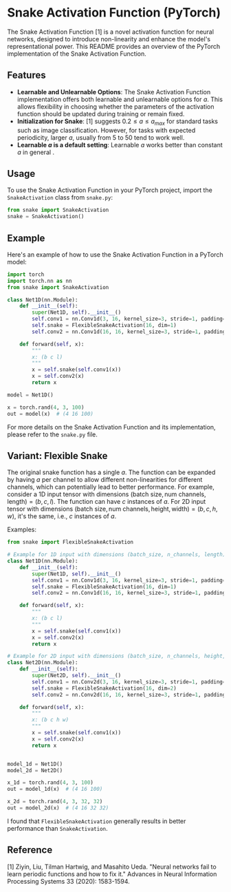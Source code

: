 # Snake Activation Function (PyTorch)

The Snake Activation Function [1] is a novel activation function for neural networks, designed to introduce non-linearity and enhance the model's representational power. This README provides an overview of the PyTorch implementation of the Snake Activation Function.

## Features

- **Learnable and Unlearnable Options**: The Snake Activation Function implementation offers both learnable and unlearnable options for $a$. This allows flexibility in choosing whether the parameters of the activation function should be updated during training or remain fixed.
- **Initialization for Snake**: [1] suggests $0.2 \leq a \leq a_{max}$ for standard tasks such as image classification. However, for tasks with expected periodicity, larger $a$, usually from $5$ to $50$ tend to work well.
- **Learnable $a$ is a default setting**: Learnable $a$ works better than constant $a$ in general . 


## Usage

To use the Snake Activation Function in your PyTorch project, 
import the `SnakeActivation` class from `snake.py`:

```python
from snake import SnakeActivation
snake = SnakeActivation()
```

## Example

Here's an example of how to use the Snake Activation Function in a PyTorch model:

```python
import torch
import torch.nn as nn
from snake import SnakeActivation

class Net1D(nn.Module):
    def __init__(self):
        super(Net1D, self).__init__()
        self.conv1 = nn.Conv1d(3, 16, kernel_size=3, stride=1, padding=1)
        self.snake = FlexibleSnakeActivation(16, dim=1)
        self.conv2 = nn.Conv1d(16, 16, kernel_size=3, stride=1, padding=1)

    def forward(self, x):
        """
        x: (b c l)
        """
        x = self.snake(self.conv1(x))
        x = self.conv2(x)
        return x

model = Net1D()

x = torch.rand(4, 3, 100)
out = model(x)  # (4 16 100)
```
For more details on the Snake Activation Function and its implementation, please refer to the `snake.py` file.


## Variant: Flexible Snake
The original snake function has a single $a$. The function can be expanded by having $a$ per channel to allow different non-linearities for different channels, which can potentially lead to better performance. 
For example, consider a 1D input tensor with dimensions $(\text{batch size}, \text{num channels}, \text{length}) = (b, c, l)$. The function can have $c$ instances of $a$. For 2D input tensor with dimensions $(\text{batch size}, \text{num channels}, \text{height}, \text{width}) = (b, c, h, w)$, it's the same, i.e., $c$ instances of $a$.

Examples:
```python
from snake import FlexibleSnakeActivation

# Example for 1D input with dimensions (batch_size, n_channels, length)
class Net1D(nn.Module):
    def __init__(self):
        super(Net1D, self).__init__()
        self.conv1 = nn.Conv1d(3, 16, kernel_size=3, stride=1, padding=1)
        self.snake = FlexibleSnakeActivation(16, dim=1)
        self.conv2 = nn.Conv1d(16, 16, kernel_size=3, stride=1, padding=1)

    def forward(self, x):
        """
        x: (b c l)
        """
        x = self.snake(self.conv1(x))
        x = self.conv2(x)
        return x

# Example for 2D input with dimensions (batch_size, n_channels, height, width)
class Net2D(nn.Module):
    def __init__(self):
        super(Net2D, self).__init__()
        self.conv1 = nn.Conv2d(3, 16, kernel_size=3, stride=1, padding=1)
        self.snake = FlexibleSnakeActivation(16, dim=2)
        self.conv2 = nn.Conv2d(16, 16, kernel_size=3, stride=1, padding=1)

    def forward(self, x):
        """
        x: (b c h w)
        """
        x = self.snake(self.conv1(x))
        x = self.conv2(x)
        return x


model_1d = Net1D()
model_2d = Net2D()

x_1d = torch.rand(4, 3, 100)
out = model_1d(x)  # (4 16 100)

x_2d = torch.rand(4, 3, 32, 32)
out = model_2d(x)  # (4 16 32 32)
```

I found that `FlexibleSnakeActivation` generally results in better performance than `SnakeActivation`.

## Reference
[1] Ziyin, Liu, Tilman Hartwig, and Masahito Ueda. "Neural networks fail to learn periodic functions and how to fix it." Advances in Neural Information Processing Systems 33 (2020): 1583-1594.